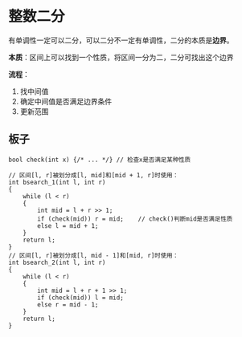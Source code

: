 # 整数二分


有单调性一定可以二分，可以二分不一定有单调性，二分的本质是**边界**。

**本质**：区间上可以找到一个性质，将区间一分为二，二分可找出这个边界

**流程**：
1. 找中间值
2. 确定中间值是否满足边界条件
3. 更新范围

## 板子
~~~
bool check(int x) {/* ... */} // 检查x是否满足某种性质

// 区间[l, r]被划分成[l, mid]和[mid + 1, r]时使用：
int bsearch_1(int l, int r)
{
    while (l < r)
    {
        int mid = l + r >> 1;
        if (check(mid)) r = mid;    // check()判断mid是否满足性质
        else l = mid + 1;
    }
    return l;
}
// 区间[l, r]被划分成[l, mid - 1]和[mid, r]时使用：
int bsearch_2(int l, int r)
{
    while (l < r)
    {
        int mid = l + r + 1 >> 1;
        if (check(mid)) l = mid;
        else r = mid - 1;
    }
    return l;
}
~~~
